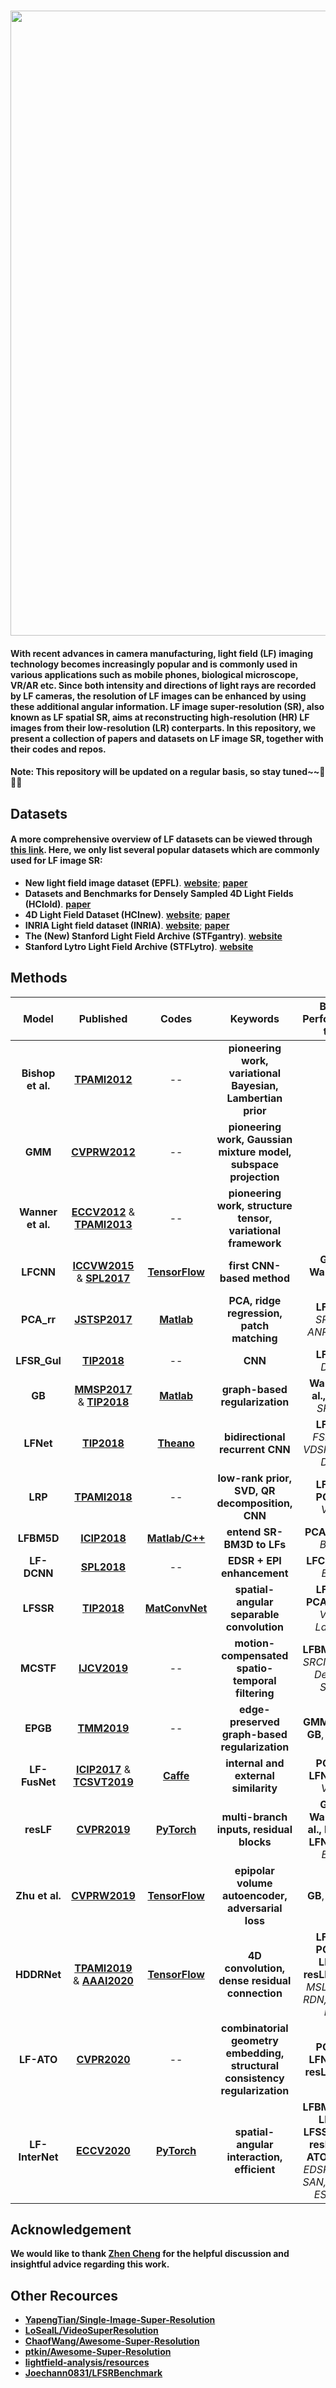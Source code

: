 ### <img src="https://raw.github.com/YingqianWang/Awesome-LF-Image-SR/master/Fig/Thumbnail.jpg" width="1000">
#### With recent advances in camera manufacturing, light field (LF) imaging technology becomes increasingly popular and is commonly used in various applications such as mobile phones, biological microscope, VR/AR etc. Since both intensity and directions of light rays are recorded by LF cameras, the resolution of LF images can be enhanced by using these additional angular information. LF image super-resolution (SR), also known as LF spatial SR, aims at reconstructing high-resolution (HR) LF images from their low-resolution (LR) conterparts. In this repository, we present a collection of papers and datasets on LF image SR, together with their codes and repos. 
#### Note: This repository will be updated on a regular basis, so stay tuned~~🎉🎉🎉

## Datasets
#### A more comprehensive overview of LF datasets can be viewed through [**this link**](https://github.com/lightfield-analysis/resources). Here, we only list several popular datasets which are commonly used for LF image SR: 
* **New light field image dataset (EPFL)**. [**website**](https://www.epfl.ch/labs/mmspg/downloads/epfl-light-field-image-dataset/); [**paper**](https://infoscience.epfl.ch/record/218363/files/Qomex2016_shortpaper.pdf?version=1)
* **Datasets and Benchmarks for Densely Sampled 4D Light Fields (HCIold)**. [**paper**](https://pdfs.semanticscholar.org/1a86/e03c229adb5b94e1f43f8508f033f74e94ae.pdf)
* **4D Light Field Dataset (HCInew)**. [**website**](https://lightfield-analysis.uni-konstanz.de/); [**paper**](https://infoscience.epfl.ch/record/218363/files/Qomex2016_shortpaper.pdf?version=1)
* **INRIA Light field dataset (INRIA)**. [**website**](https://www.irisa.fr/temics/demos/lightField/LowRank2/datasets/datasets.html); [**paper**](https://hal.archives-ouvertes.fr/hal-01720622/file/LFInpaintTIP.pdf)
* **The (New) Stanford Light Field Archive (STFgantry)**. [**website**](http://lightfield.stanford.edu/)
* **Stanford Lytro Light Field Archive (STFLytro)**. [**website**](http://lightfields.stanford.edu/LF2016.html)



## Methods
|     Model     |   Published |  Codes | Keywords | Better Performance than|
| :----------: |  :-----: | :-------: | :-------: | :-------: |
| **Bishop et al.** | [**TPAMI2012**](https://ieeexplore.ieee.org/abstract/document/5989827/) | -- | **pioneering work, variational Bayesian, Lambertian prior** | -- |
| **GMM** | [**CVPRW2012**](https://www.ece.rice.edu/~av21/Documents/2012/Light%20field%20denoising,%20light%20field%20superresolution%20and%20stereo%20camera%20based%20refocussing%20using%20a%20GMM%20light%20field%20patch%20prior.pdf) | -- | **pioneering work, Gaussian mixture model, subspace projection** | -- |
| **Wanner et al.** | [**ECCV2012**](https://projet.liris.cnrs.fr/imagine/pub/proceedings/ECCV-2012/papers/7576/75760608.pdf) & [**TPAMI2013**](https://ieeexplore.ieee.org/abstract/document/6574844/) | -- | **pioneering work, structure tensor, variational framework** | -- |
| **LFCNN** | [**ICCVW2015**](http://openaccess.thecvf.com/content_iccv_2015_workshops/w3/papers/Yoon_Learning_a_Deep_ICCV_2015_paper.pdf) & [**SPL2017**](https://ieeexplore.ieee.org/abstract/document/7856946) | [**TensorFlow**](https://github.com/youngjinYoon/SPL_LF_SR) | **first CNN-based method** | **GMM, Wanner et al.** |
| **PCA_rr** | [**JSTSP2017**](https://hal.archives-ouvertes.fr/hal-01591488/file/lightfield_SR_v02.pdf) | [**Matlab**](https://github.com/rrfarr/LF-Editing) | **PCA, ridge regression, patch matching** | **LFCNN**, *SRCNN, ANR, NCSR* |
| **LFSR_Gul** | [**TIP2018**](https://arxiv.org/pdf/1707.00815) | -- | **CNN** | **LFCNN**, *DRRN* |
| **GB** | [**MMSP2017**](https://infoscience.epfl.ch/record/230084/files/superMMSP_1.pdf) & [**TIP2018**](https://arxiv.org/pdf/1701.02141) | [**Matlab**](https://github.com/rossimattia/light-field-super-resolution) | **graph-based regularization** | **Wanner et al., GMM**, *SRCNN* |
| **LFNet** | [**TIP2018**](https://ieeexplore.ieee.org/abstract/document/8356655/) | [**Theano**](https://github.com/wylcasia/LFNet) | **bidirectional recurrent CNN** | **LFCNN**, *FSRCNN, VDSR, BRCN, DRRN* |
| **LRP** | [**TPAMI2018**](https://arxiv.org/pdf/1801.04314) | -- | **low-rank prior, SVD, QR decomposition, CNN** | **LFCNN, PCA_rr**, *VDSR* |
| **LFBM5D** | [**ICIP2018**](https://v-sense.scss.tcd.ie/wp-content/uploads/2018/05/LFBM5D_SR.pdf) | [**Matlab/C++**](https://github.com/V-Sense/LFBM5D/tree/SR) | **entend SR-BM3D to LFs** | **PCA_rr**, *SR-BM3D* |
| **LF-DCNN** | [**SPL2018**](https://ieeexplore.ieee.org/abstract/document/8411485) | -- | **EDSR + EPI enhancement** | **LFCNN, GB**, *EDSR* |
| **LFSSR** | [**TIP2018**](https://ieeexplore.ieee.org/abstract/document/8561240) | [**MatConvNet**](https://github.com/spatialsr/DeepLightFieldSSR) | **spatial-angular separable convolution** | **LFCNN, PCA_rr, GB**, *VDSR, LapSRN* |
| **MCSTF** | [**IJCV2019**](https://link.springer.com/article/10.1007/s11263-019-01200-5) | -- | **motion-compensated spatio-temporal filtering** | **LFBM5D, GB**, *SRCNN, VSR, DeepSR, SPMC* |
| **EPGB** | [**TMM2019**](https://ieeexplore.ieee.org/abstract/document/8861391) | -- | **edge-preserved graph-based regularization** | **GMM, LFNet, GB**, *SRCNN* |
| **LF-FusNet** | [**ICIP2017**](https://ieeexplore.ieee.org/abstract/document/8296554) & [**TCSVT2019**](https://ieeexplore.ieee.org/abstract/document/8733069/) | [**Caffe**](https://github.com/Joechann0831/LFSR-FusNet) | **internal and external similarity** | **PCA_rr, LFNet, GB,** *VDSR* |
| **resLF** | [**CVPR2019**](http://openaccess.thecvf.com/content_CVPR_2019/papers/Zhang_Residual_Networks_for_Light_Field_Image_Super-Resolution_CVPR_2019_paper.pdf) | [**PyTorch**](https://github.com/shuozh/resLF) | **multi-branch inputs, residual blocks** | **GMM, Wanner et al., LFCNN, LFNet, GB**, *EDSR* |
| **Zhu et al.** | [**CVPRW2019**](http://openaccess.thecvf.com/content_CVPRW_2019/papers/NTIRE/Zhu_An_Epipolar_Volume_Autoencoder_With_Adversarial_Loss_for_Deep_Light_CVPRW_2019_paper.pdf) | [**TensorFlow**](https://github.com/MinchenZKN/LFSR) | **epipolar volume autoencoder, adversarial loss** | **GB**, *SRGAN* |
| **HDDRNet** | [**TPAMI2019**](https://arxiv.org/pdf/1910.01426.pdf) & [**AAAI2020**](https://www.aaai.org/Papers/AAAI/2020GB/AAAI-MengN.6416.pdf) | [**TensorFlow**](https://github.com/monaen/LightFieldReconstruction) | **4D convolution, dense residual connection** | **LFCNN, PCA_rr, LFNet, resLF**, *VDSR, MSLapSRN, RDN, ESPCN, DUF* |
| **LF-ATO** | [**CVPR2020**](https://arxiv.org/pdf/2004.02215.pdf) | -- | **combinatorial geometry embedding, structural consistency regularization** | **PCA_rr, LFNet, GB, resLF**, *EDSR* |
| **LF-InterNet** | [**ECCV2020**](https://arxiv.org/pdf/1912.07849v2.pdf) | [**PyTorch**](https://github.com/YingqianWang/LF-InterNet) | **spatial-angular interaction, efficient** | **LFBM5D, GB, LFNet, LFSSR(SAS), resLF, LF-ATO**, *VDSR, EDSR, RCAN, SAN, SRGAN, ESRGAN* |

## Acknowledgement
**We would like to thank [Zhen Cheng](https://github.com/Joechann0831) for the helpful discussion and insightful advice regarding this work.**

## Other Recources
* [**YapengTian/Single-Image-Super-Resolution**](https://github.com/YapengTian/Single-Image-Super-Resolution)
* [**LoSealL/VideoSuperResolution**](https://github.com/LoSealL/VideoSuperResolution)
* [**ChaofWang/Awesome-Super-Resolution**](https://github.com/ChaofWang/Awesome-Super-Resolution)
* [**ptkin/Awesome-Super-Resolution**](https://github.com/ptkin/Awesome-Super-Resolution)
* [**lightfield-analysis/resources**](https://github.com/lightfield-analysis/resources)
* [**Joechann0831/LFSRBenchmark**](https://github.com/Joechann0831/LFSRBenchmark)
